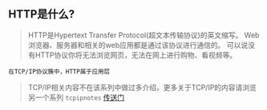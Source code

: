 ## HTTP是什么?

> HTTP是Hypertext Transfer Protocol(超文本传输协议)的英文缩写。
Web浏览器、服务器和相关的web应用都是通过该协议进行通信的。
可以说没有HTTP协议你将无法浏览网页，无法在网上进行购物、看视频等。

`在TCP/IP协议簇中，HTTP属于应用层`
> TCP/IP相关内容不在该系列中做过多介绍，更多关于TCP/IP的内容请浏览另一个系列
`tcpipnotes` [传送门](https://github.com/istommao/tcpipnotes)
